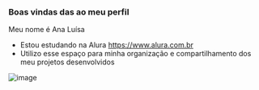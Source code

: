 ### Boas vindas das ao meu perfil 

Meu nome é Ana Luísa 

- Estou estudando na Alura https://www.alura.com.br
- Utilizo esse espaço para minha organização e compartilhamento dos meu projetos desenvolvidos
  
![image](https://github.com/user-attachments/assets/c9e6cb9b-6504-40d5-b9e1-1de542a1ade1)
